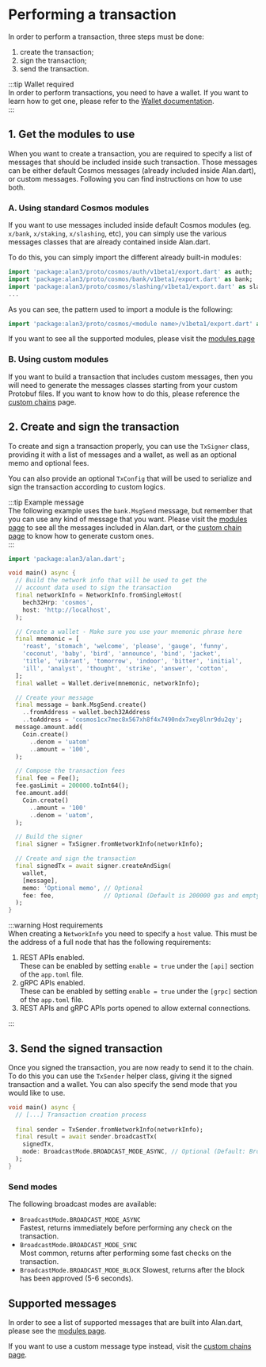 # Performing a transaction
In order to perform a transaction, three steps must be done:

1. create the transaction;
2. sign the transaction;
3. send the transaction.

:::tip Wallet required  
In order to perform transactions, you need to have a wallet. If you want to learn how to get one, please refer to the [Wallet documentation](../wallet/overview.md).  
:::

## 1. Get the modules to use 
When you want to create a transaction, you are required to specify a list of messages that should be included inside such transaction. Those messages can be either default Cosmos messages (already included inside Alan.dart), or custom messages. Following you can find instructions on how to use both. 

### A. Using standard Cosmos modules
If you want to use messages included inside default Cosmos modules (eg. `x/bank`, `x/staking`, `x/slashing`, etc), you can simply use the various messages classes that are already contained inside Alan.dart.

To do this, you can simply import the different already built-in modules:

```dart
import 'package:alan3/proto/cosmos/auth/v1beta1/export.dart' as auth;
import 'package:alan3/proto/cosmos/bank/v1beta1/export.dart' as bank;
import 'package:alan3/proto/cosmos/slashing/v1beta1/export.dart' as slashing;
...
```

As you can see, the pattern used to import a module is the following:

```dart
import 'package:alan3/proto/cosmos/<module name>/v1beta1/export.dart' as <module name>;
```

If you want to see all the supported modules, please visit the [modules page](../modules/overview.md)

### B. Using custom modules
If you want to build a transaction that includes custom messages, then you will need to generate the messages classes starting from your custom Protobuf files. If you want to know how to do this, please reference the [custom chains](../custom-chains/overview.md) page.

## 2. Create and sign the transaction
To create and sign a transaction properly, you can use the `TxSigner` class, providing it with a list of messages and a wallet, as well as an optional memo and optional fees.

You can also provide an optional `TxConfig` that will be used to serialize and sign the transaction according to custom logics.

:::tip Example message  
The following example uses the `bank.MsgSend` message, but remember that you can use any kind of message that you want. Please visit the [modules page](../modules/overview.md) to see all the messages included in Alan.dart, or the [custom chain page](../custom-chains/overview.md) to know how to generate custom ones.  
:::

```dart
import 'package:alan3/alan.dart';

void main() async {
  // Build the network info that will be used to get the 
  // account data used to sign the transaction
  final networkInfo = NetworkInfo.fromSingleHost(
    bech32Hrp: 'cosmos',
    host: 'http://localhost',
  );

  // Create a wallet - Make sure you use your mnemonic phrase here
  final mnemonic = [
    'roast', 'stomach', 'welcome', 'please', 'gauge', 'funny',
    'coconut', 'baby', 'bird', 'announce', 'bind', 'jacket',
    'title', 'vibrant', 'tomorrow', 'indoor', 'bitter', 'initial',
    'ill', 'analyst', 'thought', 'strike', 'answer', 'cotton',
  ];
  final wallet = Wallet.derive(mnemonic, networkInfo);

  // Create your message
  final message = bank.MsgSend.create()
    ..fromAddress = wallet.bech32Address
    ..toAddress = 'cosmos1cx7mec8x567xh8f4x7490ndx7xey8lnr9du2qy';
  message.amount.add(
    Coin.create()
      ..denom = 'uatom'
      ..amount = '100',
  );

  // Compose the transaction fees
  final fee = Fee();
  fee.gasLimit = 200000.toInt64();
  fee.amount.add(
    Coin.create()
      ..amount = '100'
      ..denom = 'uatom',
  );

  // Build the signer
  final signer = TxSigner.fromNetworkInfo(networkInfo);

  // Create and sign the transaction
  final signedTx = await signer.createAndSign(
    wallet,
    [message],
    memo: 'Optional memo', // Optional
    fee: fee,              // Optional (Default is 200000 gas and empty amount)
  );
}
```

:::warning Host requirements  
When creating a `NetworkInfo` you need to specify a `host` value. This must be the address of a full node that has the following requirements: 

1. REST APIs enabled.  
   These can be enabled by setting `enable = true` under the `[api]` section of the `app.toml` file.
2. gRPC APIs enabled.  
   These can be enabled by setting `enable = true` under the `[grpc]` section of the `app.toml` file.
3. REST APIs and gRPC APIs ports opened to allow external connections.

:::

## 3. Send the signed transaction
Once you signed the transaction, you are now ready to send it to the chain. To do this you can use the `TxSender` helper class, giving it the signed transaction and a wallet. You can also specify the send mode that you would like to use.

```dart
void main() async {
  // [...] Transaction creation process
  
  final sender = TxSender.fromNetworkInfo(networkInfo);
  final result = await sender.broadcastTx(
    signedTx,
    mode: BroadcastMode.BROADCAST_MODE_ASYNC, // Optional (Default: BroadcastMode.BROADCAST_MODE_SYNC)
  );
}
```

### Send modes
The following broadcast modes are available:
- `BroadcastMode.BROADCAST_MODE_ASYNC`  
  Fastest, returns immediately before performing any check on the transaction.
- `BroadcastMode.BROADCAST_MODE_SYNC`  
  Most common, returns after performing some fast checks on the transaction.
- `BroadcastMode.BROADCAST_MODE_BLOCK`
  Slowest, returns after the block has been approved (5-6 seconds).
  
## Supported messages
In order to see a list of supported messages that are built into Alan.dart, please see the [modules page](../modules/overview.md). 

If you want to use a custom message type instead, visit the [custom chains page](../custom-chains/overview.md).
